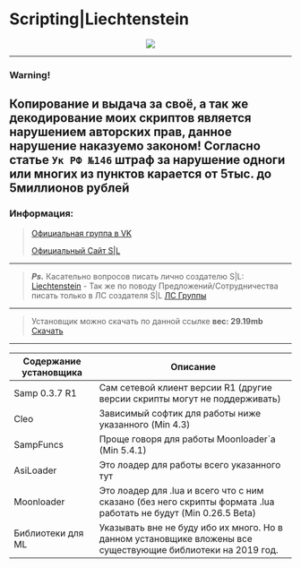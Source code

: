# Scripting|Liechtenstein
<p align="center"><img src="https://i.imgur.com/i8eZxtH.png"></p>

<p align="center">

</p>

---
### Warning!
Копирование и выдача за своё, а так же декодирование моих скриптов является нарушением авторских прав, данное нарушение наказуемо законом!
Согласно статье `Ук РФ №146` штраф за нарушение одноги или многих из пунктов карается от 5тыс. до 5миллионов рублей
------------
### Информация:
>[Официальная группа в VK](https://vk.com/scripts_by_liechtenstein) 
>
>[Официальный Сайт S|L](http://liechtenstein.ml)
------------
>***Ps.***
>Касательно вопросов писать лично создателю S|L:
>[Liechtenstein](https://vk.com/id219588362) - Так же по поводу Предложений/Сотрудничества писать только в ЛС создателя S|L
>[ЛС Группы](https://vk.com/im?sel=-174663474)
------------
>Установщик можно скачать по данной ссылке **вес: 29.19mb**
>[Скачать](https://www.dropbox.com/s/7xx1jqkdlsdymwi/Setup.exe?dl=0)
------------
Содержание установщика | Описание
-----------------------|----------------------
Samp 0.3.7 R1 | Сам сетевой клиент версии R1 (другие версии скрипты могут не поддерживать)
Cleo | Зависимый софтик для работы ниже указанного (Min 4.3)
SampFuncs | Проще говоря для работы Moonloader`a (Min 5.4.1)
AsiLoader | Это лоадер для работы всего указанного тут
Moonloader | Это лоадер для .lua и всего что с ним сказано (без него скрипты формата .lua работать не будут (Min 0.26.5 Beta)
Библиотеки для ML | Указывать вне не буду ибо их много. Но в данном установщике вложены все существующие библиотеки на 2019 год.

